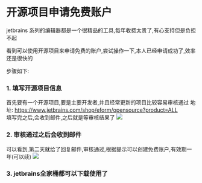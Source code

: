 # 开源项目申请免费账户

jetbrains 系列的编辑器都是一个很精品的工具,每年收费太贵了,有心支持但是负担不起

看到可以使用开源项目来申请免费的账户,尝试操作一下,本人已经申请成功了,效率还是很快的

步骤如下:

### 1. 填写开源项目信息
首先要有一个开源项目,要是主要开发者,并且经常更新的项目比较容易审核通过
地址: <https://www.jetbrains.com/shop/eform/opensource?product=ALL>  
填写完之后,会收到邮件,之后就是等审核结果了 ![](http://img.justwkj.com/20190529092123.png)

### 2. 审核通过之后会收到邮件
可以看到,第二天就给了回复邮件,审核通过,根据提示可以创建免费账户,有效期一年(可以续)
![](http://img.justwkj.com/20190529092133.png)

### 3. jetbrains全家桶都可以下载使用了
